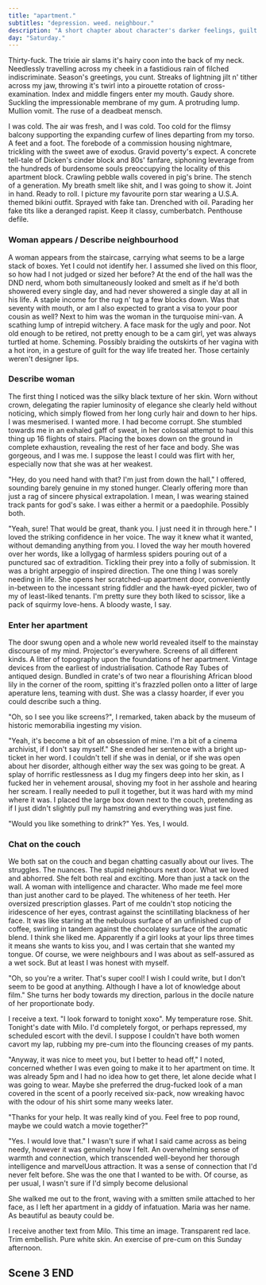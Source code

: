 ```yaml
---
title: "apartment."
subtitles: "depression. weed. neighbour."
description: "A short chapter about character's darker feelings, guilt he feels, weed addiction, cam girl, buys a gun online."
day: "Saturday."
---
```


<!--
## Scene 1 START - Depression

### Depression Monologue

"Moderately entertaining." Tonight's obligations are being delivered pro-rata amidst a cheerless harmony of subversive glee, as these words drag themselves miserably along a serrated tarmac of fibre-optic lunacy and profane blather. The paraxial of thy gracious word, spectacularly contoured in a harlem of distasteful abjection, like the Dead Recurved Skunk of St. Nicholas' grave which lies on it's belly in the tall notched grass besides the knurled quandary grasping at it's toes.

Cheeky, in an attempt to tell a misplaced joke about the inequality of nuts. Hilarious, in the laughter which ensues. The crowd applauses. The Skunk staves night for one more day and the after party is wild in it's veneration of critique. Breasts are held. Champagne is sauntered. The Skunk is esteemed. What a great day for comedy in this kowtow of pudicity, modest in the absurdity nibbling at your woes. Although in keeping relevant with my response, I simply yawned at the review, testament to my perception as Queen in this bizarre brute resilience of both force and sensuality.

Victorian mal-la-la-laise. Oh dear. The scant face behind the ceiling snarls in grave fashion, hushing at the faint tapper of lovely's past. "Does the knife hurt, dear? Can you feel it grasp at your pain? Do you need it slightly closer to the edge of your HEART so you can SATIRISE my own MALTREATMENT!?" I wasn't quite sure what to think of the haste pleasantries being thrown my way, unrecoverable in the thick unease permeating through my velvet angular plea. "My compliments to the chef!", I thought rather aimlessly, as I poured myself another glass of wine, confining myself to the tight pre-occupied spaces of the mind. It was a fallous attempt to withdraw my arrival from the world, and instead subside into the fabulous nooks and crannies of evaluation's eroded retreat. Cyclical cycle. Delicious tampoon. Where will you be when you lick my gloom. Et al.

### Describe Imagined Reality

"Yes, sour grapes make for a chaffy treat," I announce, as the tip of my nose comes in close contact with the vast sea of wine in my glass, tipping ever-so slightly onto the pitter-patter scene of the Crimean rug below. Accomplice to the delicate spine which hunches over it's desk without query, examining the shades of misconfigured lamp along the damp cold walls supporting it's fine intrepidation into the literary foray of one's own imagination. Sheets of paper describing mounds of ill-defined taste, blooming into a river of non-fluent diaspora. There's something disturbing going on. Something illegitimate brewing in my mind. Infected by a coarse undertone of heightened anxiety, attempting to hijack my neurons with an uncanny chatter. Musing over my follicles and leeching into my skin.

### Explain the lie

It's apparent there's trouble. A whole defeated Skunk of trouble. A vial of fear, swallowed in whole. I am fear. I am vial. Afraid of the thought and the orient. Afraid of himself. Unrecognisable in his own flesh and blood. Torn straight from a book of whimsical lies, concocted with a magical staff of lyrical deception. The words. My pen. Our lies. It sighs. Goodbye. The glass is not real. The wine cannot be located. The desk has no form. I am alone. Perched upon my bed. Contorted in writhe. Blanketed by a surreal emptiness that cannot be reasoned with. Mired in a vanishing falseness. A passing moment through the vague openness of time. Maintaining it's distance with my soul. It's ever-reaching permissiveness, offering genuine refuge in a chamber of despair. "Come with me," it whispers, holding my hand like an innocent child guiding me through a magical forest of fairies and otma. "I promise I don't bite." It's all-alluring connection, pinching me with a quaint slap of tactile aversion. A poor vulgarization of petty self-love, disguised as a romantic escapade into the cannular reverberations of insufferable me, slamming into my ear and clogging my dull. Shut up and taste the jambo. Pockey huck.

### The morning struggle

I wondered to myself. Depleted in my struggle. Enthralled by the gristle of my chin, scraping against the crumpled linen sheets shrouding the glob of human sinew supporting my worldly disenchantment with the unsightly premise of enthusiasm itself. I looked up from below the covers and into the charm of my youth. 10:20am. That couldn't have been right. The yuppies are livid. Unimpressed. They chant hymns of trial and sacrifice. My death, to be celebrated post-breakfast with a rash of English bacon and sailor's bisket. My body, to be merged into society like a deftly tact of oxidised gum. A long-foregone conclusion to be approached by a 20-something-year-old cleaner on the intangible underside of a train station bench. Hard n' gunky. Friday's mistake. Another peace treaty to be clamoured and adored with protective rubber gloves, and fed back into the system without a day's notice, nor care. I shake off the protruding dread with a muddy sigh, as I attempt to pull the sheets from under my body. It was no use. My arms had already become molten planks of dense reinforcement, sunk inside the gelatine goop that was my resolve. I had simply become.

### Talk about guilt

Maybe I felt guilt over the way I treated my mother, as I stood there unconstitutional in a compromised three-way of apartheid emotion. Anger, sadness and blame. All attempting to outlast my corpse in an abundant free-for-all of rape and irresistible violence. Ripping and pulling it's way through my skin and into my heart, in an unrelenting rage of Malthusian precedence. Prevailing upon my original desire to escape her abuse and live my life in reciprocal autonomy. And yet, perhaps I was the abuse I feared. The villain behind the mask. The Skunk which that hath been taught. Responsible for all the carnage I'd created in the instability and doubt I'd conjured without coupling, for the undeniable hatred which was so certain in my own mind, yet so far removed from the kind words of recoil attempting to lull me back into the calm of Mother Mary's spoilt misapprehension. Certainly, I wasn't quite sure what to believe, and perhaps I never would.

It's now 10:32am. I receive a text from the devil. A plea for forgiveness. A trigger for my aggravation. Not today. Never. In a lot of ways, my overwhelming hatred stemmed from a default state of mind which had trained itself over the millennia to baste and occur. Much like when I child throws a tantrum at the thought of doing chores, I simply wanted nothing more than to use her face as a rake to comfort the pebbles in my patio at the thought of her. Thankfully, pebbles arranged in perfect feng shui, which I'm sure her Botox-injected face wouldn't object to. My anger and sorrow, nothing more than an immediate reaction to the tumour my immune system recognised as blight, as it shoved it's precious little fingers into the bacteria of my eyes and gratified the all-consuming wrath I gathered like dust upon the earth's surface. I wasn't even sure why I hated her so much, only that I was convinced the pain and judgement that I felt was real. It was real and I was chic.

I picked myself up from my bed and made my way into the bathroom, poking the skin of my naked body in a spout of boredom. Staring at the mirror. In frail connection with the person staring back. I didn't know what compelled me to stare so deeply into my own eyes, but knew I could probably continue standing here for hours. Undiscerned in the jingoistic passage of time. Then suddenly, I felt lost. Captured in anxiety. My vision, a frivolous mess, as I stood there gasping in a shortness of breath. My stomach caving in. The vulnerability had kicked in, as broke down onto the floor in faucet of tears. The suffocation had become too overwhelming to bear, exposing what little I knew about myself and these useless hands I wore. I didn't know who I was, nor whom I wanted to be. Only that I'd give an arm and a leg to simply feel ...something. Then a spark of hope. It was time to embark on a vacation of green.

## Scene 1 END

####

## Scene 2 START - Weed

### Describe desk

Abdula's Potato. Papier-mâché profiterole. The desk which swore. The distant protest of an Anglican coffee cup, chanting union in favour of improved recycle times. The cameo floor lamp brimming an emulsified mayonnaise-green. Dribbling it's midnight texture upon a never-ending sauté of pre-classified light. The radiation of leisure across a parsley landscape of twaddled fortunes. The allure of creep. Sweet in it's starch. Pink wet toad. The dried husk of a once-thriving plant, utterly cremated. Attack. Brown. Stewing in the inaugural toxicity of it's own decay. A plume of mould. The gather of presumption, plaguing the rosewood handles of one's own foundry. Appeasing all sorts of grim. The folded stain of a raunchy men's magazine, stolen from an internet cafe in late 2006. A soulless reminder of youth. Perhaps I was invalid. A crave of invalidity. An inclination of rust, pulverising my emotions into a slicken mush of private misuse. To be thrown into a tumbler and recycled for further obfuscation. Pantyhose smoke. Languid heave.

### Talk about weed usage

I safely kept my stash inside a glass-jar in the bottom-right draw of my late 18th-century desk, next to a modified Gatorade bottle which in any manner of speaking, bore the stench of a dead pirate's cunt. Stitched together with cut government piping and patched aluminium foil, the water pipe was an illegal structure which intended to mould into the hands in a bondage of duck tape and blue-collar exasperation. It was a pure object of human disgust, crafted out of the raw necessity for deep inhalation and grief-stricken appetite. A circular edge along an epaxial line. Not quite as bad, however, as the post-smoke spit container. Murderous in it's spice of greed. Over the years, the container had evolved into a plural effigy of mucus and phlegm, substantial in it's cancerous colony of malignant fondant. Growing without disclosure. Rancid in it's expanding injection of alkaline smells and vile ammonia, impetuously blooming into the cerebal atmosphere of the room. I placed the glass-jar of green upon my desk, carefully arranging my papers in a conga line of hand-rolled filters and cut-piece credit cards. In perfect parallel with the green leather antique of the desk-side trims. Tight. Affectionate. I place my headphones over my ears. We're good. The weed in sieve, prudently grinded into a faithful powder with kitchen scissor hands. Frantically engaging in the reticule of spread. Glop. The rituals of the few and many.

### Describe study

The study wasn't particularly therapeutic, let alone much of a study at all. It was more of a drunk phantasmagoric statement on the pride and pertinence of American exceptionalism, in full diabetic display for the senses to aggregate. In front of my desk. A fluorescent orange diptych of a .45 revolver, captured in various shades of parallax aberration; the screen-print from hell. A personal affliction of misery, vomited in an eclectic swirl of blue, white and orange. Above me. A 1957 issue of the American flag, decorated in the nuclear caprice of some 48 administrative stars, certain in their future in the aftermath of Nazi Fortuna. Oh, how those trumpets would blare. And much like the meritocracy conspiring to put a swift end to my antics as Chief Executive Terroriser (CET), settled the prophetic right wall of the apartment building to my left. A deceptive unknowing of brick and shackled blatancy, described as "adorably exclusive" by a high-stakes property manager, whom was wearing nothing but a laminated polyester tie and a pair of wooden crocs. A maximus megaphone of billboard providence, chronically deprived of basic tenacity. The humble beginnings of my inner fiend au explorus, as I emptied the green contents of the sturdy plastic sieve onto an even pocket of rolling paper, popping my kick into a sly tether of homely solipsism and dazzling my desire amongst the translucent air circumcising my efforts to breathe. I was happy. The joint was rolled. I was free.

Perhaps weed wasn't entirely necessary for my survival, although my brain certainly didn't know otherwise. As far as it was concerned, drugs were an entirely necessary extension of my existence, perhaps even compromising of my existence itself. It was the layer of reality which inflated the obscenely high levels of insular hope clouding my lungs, leaving my twill eyes in a glaze of fine China. I don't remember when I first started smoking weed, only that it was a tradition which had relegated itself to weekends, also known as the weekend grunge. First you gain sentience. Then you inhale. Then you dissipate, packing that sucker as hard as you can until your lungs collapse into a pile of honeycomb tar, and you find yourself chewing emptily on the hard excesses of dopamine for at least another week in solitude. DXM Saturdays. Prolactin's elongated title. Ultimately, I wasn't even sure why I did it. Perhaps it just made me feel cool. The feel of cool. The self-loathing of incapacitation. Who even knew. I was just another blurred line to pretend or squander. The outcome of a broken home.

### Talk about food binge.

Usually my plan post-smoke was to head out and buy as much junk as possible. You know, to really capture the sorrow and guilt of the week prior and subsidise those feelings into a bunch of equally terrible meals. And as any good technician knows, getting munted before you head out into this bold world to purchase, truly is key to making it work. Otherwise you'd probably be out saving your money for college or a premium latex-based onahole. And on this evening's menu, we're talkin' polyvinyl sticks. White-label lasanga. Cheesy cowboy stringers. Ballistic adhesive. Those fizzy fucks. All variations of sugary and salty goodness, packed and gutted into those tiny lil' tubes for your convenience, to be prepared and blasted into the spatially unaware confines of your pores so that not a single cell of your precious vital organs could possibly survive the impending failure of thy arteries, in a synaptic whiplash of nerve damage and Christopher Reeves. I would then proceed to purge all the food I ate from my mouth, so I could then consume more. Which soon lead to me discovering that I enjoyed the feeling of purging, far more than the actual eating. Which convinced me to eat even more, so I could then purge more often. I suppose I consoled in the fact that you always knew you were going to feel better post-purge, unlike the blatant linear aardvarkism of food. A lonely appreciation of sadness without the spike of adrenaline to keep you warm. Epicurean catharticism, dressed in an acidic bile of French good-will. I send the blessings of the Pope upon thee.

### The depression of bipolar

For a brief moment I sat there in my chair. Blank. Abandoned. The loud chorus of a German death march amplifying it's methamphetamine-inspired drone through my headphones. Mindlessly engaged in the disconcerting enclosure of an empty nothingness. Determined not to think. Perhaps, unable to think at all. It was a period of calm which I hadn't experienced all day, reassured by the fact that I would most certainly be stoned come midday, and everything would be fine and dandy again. That there was some kind of plan in place I could trust, which I know wouldn't utterly fail on me or call me rude names, in a tribute to my success as a human being, which couldn't otherwise be replicated under the ordinary circumstances of my day-to-day life. In ten minutes I'd leave the apartment. Maybe sit on a bench in the park outside. Smoke my joint. Fall into a void of paranoia and self-doubt. Head to the shops. Collect the junk. Return to the apartment. Giddy in conspiracy. Pack a bowl. Smoke some more. Prepare the onslaught, and just dream of what it might have been like if I just received a few more hugs growing up. That's what I wanted to happen. To paint a complete picture of my scars without the tarnish of bullshit to prevent me from evolving into the nourishment of tissue which had become my face. The wholesome without the father. Profit's wallace grim. I rose up out of my chair and headed for the door, plenary in this chamber of partite inequality. Not quite so determined to contend with the putty of pineal distress in the form of my tears, which clearly indicated that I was nothing more than a walking disaster, unable to insinuate how incredibly useless I truly was.

## Scene 2 END

####

## Scene 3 START - Neighbour

-->

Thirty-fuck. The trixie air slams it's hairy coon into the back of my neck. Needlessly travelling across my cheek in a fastidious rain of filched indiscriminate. Season's greetings, you cunt. Streaks of lightning jilt n' tither across my jaw, throwing it's twirl into a pirouette rotation of cross-examination. Index and middle fingers enter my mouth. Gaudy shore. Suckling the impressionable membrane of my gum. A protruding lump. Mullion vomit. The ruse of a deadbeat mensch.

I was cold. The air was fresh, and I was cold. Too cold for the flimsy balcony supporting the expanding curfew of lines departing from my torso. A feet and a foot. The forebode of a commission housing nightmare, trickling with the sweet awe of exodus. Gravid poverty's expect. A concrete tell-tale of Dicken's cinder block and 80s' fanfare, siphoning leverage from the hundreds of burdensome souls preoccupying the locality of this apartment block. Crawling pebble walls covered in pig's brine. The stench of a generation. My breath smelt like shit, and I was going to show it. Joint in hand. Ready to roll. I picture my favourite porn star wearing a U.S.A. themed bikini outfit. Sprayed with fake tan. Drenched with oil. Parading her fake tits like a deranged rapist. Keep it classy, cumberbatch. Penthouse defile.

### Woman appears / Describe neighbourhood

A woman appears from the staircase, carrying what seems to be a large stack of boxes. Yet I could not identify her. I assumed she lived on this floor, so how had I not judged or sized her before? At the end of the hall was the DND nerd, whom both simultaneously looked and smelt as if he'd both showered every single day, and had never showered a single day at all in his life. A staple income for the rug n' tug a few blocks down. Was that seventy with mouth, or am I also expected to grant a visa to your poor cousin as well? Next to him was the woman in the turquoise mini-van. A scathing lump of intrepid witchery. A face mask for the ugly and poor. Not old enough to be retired, not pretty enough to be a cam girl, yet was always turtled at home. Scheming. Possibly braiding the outskirts of her vagina with a hot iron, in a gesture of guilt for the way life treated her. Those certainly weren't designer lips.

### Describe woman

The first thing I noticed was the silky black texture of her skin. Worn without crown, delegating the rapier luminosity of elegance she clearly held without noticing, which simply flowed from her long curly hair and down to her hips. I was mesmerised. I wanted more. I had become corrupt. She stumbled towards me in an exhaled gaff of sweat, in her colossal attempt to haul this thing up 16 flights of stairs. Placing the boxes down on the ground in complete exhaustion, revealing the rest of her face and body. She was gorgeous, and I was me. I suppose the least I could was flirt with her, especially now that she was at her weakest.

"Hey, do you need hand with that? I'm just from down the hall," I offered, sounding barely genuine in my stoned hunger. Clearly offering more than just a rag of sincere physical extrapolation. I mean, I was wearing stained track pants for god's sake. I was either a hermit or a paedophile. Possibly both.

"Yeah, sure! That would be great, thank you. I just need it in through here." I loved the striking confidence in her voice. The way it knew what it wanted, without demanding anything from you. I loved the way her mouth hovered over her words, like a lollygag of harmless spiders pouring out of a punctured sac of extradition. Tickling their prey into a folly of submission. It was a bright arpeggio of inspired direction. The one thing I was sorely needing in life. She opens her scratched-up apartment door, conveniently in-between to the incessant string fiddler and the hawk-eyed pickler, two of my of least-liked tenants. I'm pretty sure they both liked to scissor, like a pack of squirmy love-hens. A bloody waste, I say.

### Enter her apartment

The door swung open and a whole new world revealed itself to the mainstay discourse of my mind. Projector's everywhere. Screens of all different kinds. A litter of topography upon the foundations of her apartment. Vintage devices from the earliest of industrialisation. Cathode Ray Tubes of antiqued design. Bundled in crate's of two near a flourishing African blood lily in the corner of the room, spitting it's frazzled pollen onto a litter of large aperature lens, teaming with dust. She was a classy hoarder, if ever you could describe such a thing.

"Oh, so I see you like screens?", I remarked, taken aback by the museum of historic memorabilia  ingesting my vision.

"Yeah, it's become a bit of an obsession of mine. I'm a bit of a cinema archivist, if I don't say myself." She ended her sentence with a bright up-ticket in her word. I couldn't tell if she was in denial, or if she was open about her disorder, although either way the sex was going to be great. A splay of horrific restlessness as I dug my fingers deep into her skin, as I fucked her in vehement arousal, shoving my foot in her asshole and hearing her scream. I really needed to pull it together, but it was hard with my mind where it was. I placed the large box down next to the couch, pretending as if I just didn't slightly pull my hamstring and everything was just fine.

"Would you like something to drink?" Yes. Yes, I would.

### Chat on the couch

We both sat on the couch and began chatting casually about our lives. The struggles. The nuances. The stupid neighbours next door. What we loved and abhorred. She felt both real and exciting. More than just a tack on the wall. A woman with intelligence and character. Who made me feel more than just another card to be played. The whiteness of her teeth. Her oversized prescription glasses. Part of me couldn't stop noticing the iridescence of her eyes, contrast against the scintillating blackness of her face. It was like staring at the nebulous surface of an unfinished cup of coffee, swirling in tandem against the chocolatey surface of the aromatic blend. I think she liked me. Apparently if a girl looks at your lips three times it means she wants to kiss you, and I was certain that she wanted my tongue. Of course, we were neighbours and I was about as self-assured as a wet sock. But at least I was honest with myself.

"Oh, so you're a writer. That's super cool! I wish I could write, but I don't seem to be good at anything. Although I have a lot of knowledge about film." She turns her body towards my direction, parlous in the docile nature of her proportionate body.

I receive a text. "I look forward to tonight xoxo". My temperature rose. Shit. Tonight's date with Milo. I'd completely forgot, or perhaps repressed, my scheduled escort with the devil. I suppose I couldn't have both women cavort my lap, rubbing my pre-cum into the flouncing creases of my pants.

"Anyway, it was nice to meet you, but I better to head off," I noted, concerned whether I was even going to make it to her apartment on time. It was already 5pm and I had no idea how to get there, let alone decide what I was going to wear. Maybe she preferred the drug-fucked look of a man covered in the scent of a poorly received six-pack, now wreaking havoc with the odour of his shirt some many weeks later.

"Thanks for your help. It was really kind of you. Feel free to pop round, maybe we could watch a movie together?"

"Yes. I would love that." I wasn't sure if what I said came across as being needy, however it was genuinely how I felt. An overwhelming sense of warmth and connection, which transcended well-beyond her thorough intelligence and marvelUous attraction. It was a sense of connection that I'd never felt before. She was the one that I wanted to be with. Of course, as per usual, I wasn't sure if I'd simply become delusional

She walked me out to the front, waving with a smitten smile attached to her face, as I left her apartment in a giddy of infatuation. Maria was her name. As beautiful as beauty could be.

I receive another text from Milo. This time an image. Transparent red lace. Trim embellish. Pure white skin. An exercise of pre-cum on this Sunday afternoon.

## Scene 3 END
